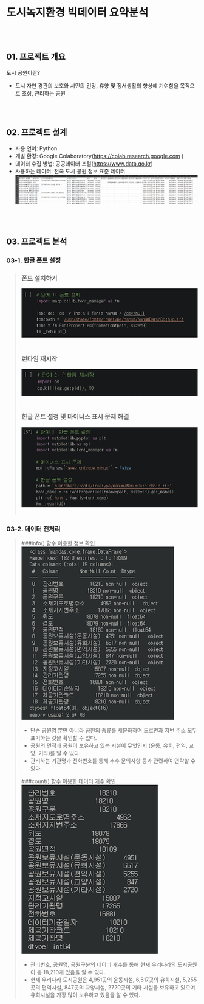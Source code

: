 # 도시녹지환경 빅데이터 요약분석

<br/><br/>
## 01. 프로젝트 개요

도시 공원이란? 
- 도시 자연 경관의 보호와 시민의 건강, 휴양 및 정서생활의 향상에 기여함을 목적으로 조성, 관리하는 공원

<br/><br/>
## 02. 프로젝트 설계

- 사용 언어: Python
- 개발 환경: Google Colaboratory(https://colab.research.google.com )
- 데이터 수집 방법: 공공데이터 포털(https://www.data.go.kr)
- 사용하는 데이터: 전국 도시 공원 정보 표준 데이터
  <img width="700" height="" src="./image/dataset.png"/>

<br/><br/>
## 03. 프로젝트 분석

### 03-1. 한글 폰트 설정

> ### 폰트 설치하기 <br/>
> <img width="" height="" src="./image/03-1-1.png"/>  <br/><br/>
>
> ### 런타임 재시작 <br/>
> <img width="" height="" src="./image/03-1-2.png"/>  <br/><br/>
>
> ### 한글 폰트 설정 및 마이너스 표시 문제 해결 <br/>
> <img width="" height="" src="./image/03-1-3.png"/>  <br/><br/>


### 03-2. 데이터 전처리

> ###info() 함수 이용한 정보 확인
> <img width="" height="" src="./image/03-2-1.png"/>
> - 단순 공원명 뿐만 아니라 공원의 종류를 세분화하며 도로면과 지번 주소 모두 표기하는 것을 확인할 수 있다.
> - 공원의 면적과 공원이 보유하고 있는 시설이 무엇인지 (운동, 유희, 편익, 교양, 기타)를 알 수 있다.
> - 관리하는 기관명과 전화번호를 통해 추후 문의사항 등과 관련하여 연락할 수 있다.
>
> ###count() 함수 이용한 데이터 개수 확인
> <img width="" height="" src="./image/03-2-2.png"/>
> - 관리번호, 공원명, 공원구분의 데이터 개수를 통해 현재 우리나라의 도시공원이 총 18,210개 있음을 알 수 있다.
> - 현재 우리나라 도시공원은 4,951곳의 운동시설, 6,517곳의 유희시설, 5,255곳의 편익시설, 
    847곳의 교양시설, 2720곳의 기타 시설을 보유하고 있으며 유희시설을 가장 많이 보유하고 있음을 알 수 있다.

